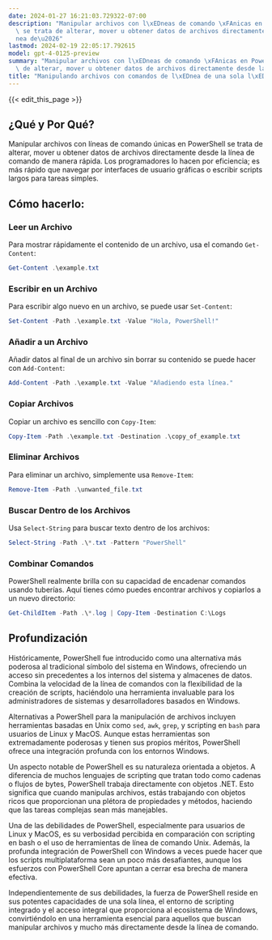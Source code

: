 ```yaml
---
date: 2024-01-27 16:21:03.729322-07:00
description: "Manipular archivos con l\xEDneas de comando \xFAnicas en PowerShell\
  \ se trata de alterar, mover u obtener datos de archivos directamente desde la l\xED\
  nea de\u2026"
lastmod: 2024-02-19 22:05:17.792615
model: gpt-4-0125-preview
summary: "Manipular archivos con l\xEDneas de comando \xFAnicas en PowerShell se trata\
  \ de alterar, mover u obtener datos de archivos directamente desde la l\xEDnea de\u2026"
title: "Manipulando archivos con comandos de l\xEDnea de una sola l\xEDnea"
---
```


{{< edit_this_page >}}

## ¿Qué y Por Qué?

Manipular archivos con líneas de comando únicas en PowerShell se trata de alterar, mover u obtener datos de archivos directamente desde la línea de comando de manera rápida. Los programadores lo hacen por eficiencia; es más rápido que navegar por interfaces de usuario gráficas o escribir scripts largos para tareas simples.

## Cómo hacerlo:

### Leer un Archivo
Para mostrar rápidamente el contenido de un archivo, usa el comando `Get-Content`:
```PowerShell
Get-Content .\example.txt
```

### Escribir en un Archivo
Para escribir algo nuevo en un archivo, se puede usar `Set-Content`:
```PowerShell
Set-Content -Path .\example.txt -Value "Hola, PowerShell!"
```

### Añadir a un Archivo
Añadir datos al final de un archivo sin borrar su contenido se puede hacer con `Add-Content`:
```PowerShell
Add-Content -Path .\example.txt -Value "Añadiendo esta línea."
```

### Copiar Archivos
Copiar un archivo es sencillo con `Copy-Item`:
```PowerShell
Copy-Item -Path .\example.txt -Destination .\copy_of_example.txt
```

### Eliminar Archivos
Para eliminar un archivo, simplemente usa `Remove-Item`:
```PowerShell
Remove-Item -Path .\unwanted_file.txt
```

### Buscar Dentro de los Archivos
Usa `Select-String` para buscar texto dentro de los archivos:
```PowerShell
Select-String -Path .\*.txt -Pattern "PowerShell"
```

### Combinar Comandos
PowerShell realmente brilla con su capacidad de encadenar comandos usando tuberías. Aquí tienes cómo puedes encontrar archivos y copiarlos a un nuevo directorio:
```PowerShell
Get-ChildItem -Path .\*.log | Copy-Item -Destination C:\Logs
```

## Profundización

Históricamente, PowerShell fue introducido como una alternativa más poderosa al tradicional símbolo del sistema en Windows, ofreciendo un acceso sin precedentes a los internos del sistema y almacenes de datos. Combina la velocidad de la línea de comandos con la flexibilidad de la creación de scripts, haciéndolo una herramienta invaluable para los administradores de sistemas y desarrolladores basados en Windows.

Alternativas a PowerShell para la manipulación de archivos incluyen herramientas basadas en Unix como `sed`, `awk`, `grep`, y scripting en `bash` para usuarios de Linux y MacOS. Aunque estas herramientas son extremadamente poderosas y tienen sus propios méritos, PowerShell ofrece una integración profunda con los entornos Windows.

Un aspecto notable de PowerShell es su naturaleza orientada a objetos. A diferencia de muchos lenguajes de scripting que tratan todo como cadenas o flujos de bytes, PowerShell trabaja directamente con objetos .NET. Esto significa que cuando manipulas archivos, estás trabajando con objetos ricos que proporcionan una plétora de propiedades y métodos, haciendo que las tareas complejas sean más manejables.

Una de las debilidades de PowerShell, especialmente para usuarios de Linux y MacOS, es su verbosidad percibida en comparación con scripting en bash o el uso de herramientas de línea de comando Unix. Además, la profunda integración de PowerShell con Windows a veces puede hacer que los scripts multiplataforma sean un poco más desafiantes, aunque los esfuerzos con PowerShell Core apuntan a cerrar esa brecha de manera efectiva.

Independientemente de sus debilidades, la fuerza de PowerShell reside en sus potentes capacidades de una sola línea, el entorno de scripting integrado y el acceso integral que proporciona al ecosistema de Windows, convirtiéndolo en una herramienta esencial para aquellos que buscan manipular archivos y mucho más directamente desde la línea de comando.
